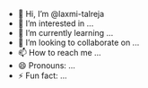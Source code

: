 - 👋 Hi, I’m @laxmi-talreja
- 👀 I’m interested in ...
- 🌱 I’m currently learning ...
- 💞️ I’m looking to collaborate on ...
- 📫 How to reach me ...
- 😄 Pronouns: ...
- ⚡ Fun fact: ...

<!---
laxmi-talreja/laxmi-talreja is a ✨ special ✨ repository because its `README.md` (this file) appears on your GitHub profile.
You can click the Preview link to take a look at your changes.
--->
